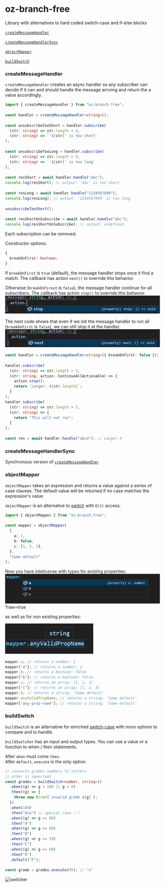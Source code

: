 # oz-branch-free

Library with alternatives to hard coded switch-case and if-else blocks

[`createMessageHandler`](#createmessagehandler)

[`createMessageHandlerSync`](#createmessagehandlerSync)

[`objectMapper`](#objectmapper)

[`buildSwitch`](#buildSwitch)

### createMessageHandler

`createMessageHandler` creates an async handler so any subscriber can decide if it can and should handle the message arriving and return the a value accordingly.

```typescript
import { createMessageHandler } from "oz-branch-free";

const handler = createMessageHandler<string>();

const unsubscribeTooShort = handler.subscribe(
  (str: string) => str.length < 4,
  (str: string) => `'${str}' is too short`
);

const unsubscribeTooLong = handler.subscribe(
  (str: string) => str.length > 9,
  (str: string) => `'${str}' is too long`
);

const resShort = await handler.handle("abc");
console.log(resShort); // output: 'abc' is too short

const resLong = await handler.handle("1234567890");
console.log(resLong); // output: '1234567890' is too long

unsubscribeTooShort();

const resShortUnSubscribe = await handler.handle("abc");
console.log(resShortUnSubscribe); // output: undefined
```

Each subscription can be removed.

Constructor options:

```typescript
{
  breakOnFirst: boolean;
}
```

If `breakOnFirst` is `true` (default), the message handler stops once it find a match. The callback has action `next()` to override this behavior.

Otherwise (`breakOnFirest` is `false`), the message handler continue for all subscribers. The callback has action `stop()` to override this behavior.
![action can overide behavior](https://github.com/ofir-zeitoun/oz-branch-free/blob/main/assets/images/message-handler-continue-all.jpeg?raw=true)

The next code shows that even if we init the message handler to run all (`breakOnFirst` is `false`), we can still stop it at the handler.
![action can overide behavior](https://github.com/ofir-zeitoun/oz-branch-free/blob/main/assets/images/message-handler-break-on-first.jpeg?raw=true)

```typescript
const handler = createMessageHandler<string>({ breakOnFirst: false });

handler.subscribe(
  (str: string) => str.length > 3,
  (str: string, action: ContinueAllActionable) => {
    action.stop();
    return `Longer: ${str.length}`;
  }
);
handler.subscribe(
  (str: string) => str.length > 3,
  (str: string) => {
    return "This will not run";
  }
);

const res = await handler.handle("abcd"); // Longer 4
```
### createMessageHandlerSync

Synchronous version of [`createMessageHandler`](#createmessagehandler)


### objectMapper

`objectMapper` takes an expression and returns a value against a series of case clauses.
The default value will be returned if no case matches the expression's value.

`objectMapper` is an alternative to [switch](https://developer.mozilla.org/en-US/docs/Web/JavaScript/Reference/Statements/switch) with `O(1)` access.

```typescript
import { objectMapper } from "oz-branch-free";

const mapper = objectMapper(
  {
    a: 1,
    b: false,
    c: [1, 2, 3],
  },
  "Some default"
);
```

Now you have intelicense with types for existing properties:
![object-mapper with types](https://github.com/ofir-zeitoun/oz-branch-free/blob/main/assets/images/object-mapper.jpeg)?raw=true

as well as for non existing properties:

![object-mapper with default type](https://github.com/ofir-zeitoun/oz-branch-free/blob/main/assets/images/object-mapper-default.jpeg?raw=true)

```typescript
mapper.a; // returns a number: 1
mapper["a"]; // returns a number: 1
mapper.b; // returns a boolean: false
mapper["b"]; // returns a boolean: false
mapper.c; // returns an array: [1, 2, 3]
mapper["c"]; // returns an array: [1, 2, 3]
mapper.d; // returns a string: 'Some default'
mapper.anyValidPropName; // returns a string: 'Some default'
mapper["any-prop-name"]; // returns a string: 'Some default'
```

### buildSwitch

`buildSwitch` is an alternative for enriched [switch-case](https://developer.mozilla.org/en-US/docs/Web/JavaScript/Reference/Statements/switch) with more options to compare and to handle.

`buildSwitcher` has an input and output types.
You can use a value or a function to when / then statements.

After `when` must come `then`.<BR>
After `default`, `execute` is the only option.

```typescript
// converts grades numbers to letters
// order is important
const grades = buildSwitch<number, string>()
  .when((g) => g > 100 || g < 0)
  .then((g) => {
    throw new Error(`invalid grade ${g}`);
  })
  .when(100)
  .then("Ace") // special case :-)
  .when((g) => g >= 90)
  .then("A")
  .when((g) => g >= 80)
  .then("B")
  .when((g) => g >= 70)
  .then("C")
  .when((g) => g >= 60)
  .then("D")
  .default("F");

const grade = grades.execute(95); // "A"
```

![switcher](https://github.com/ofir-zeitoun/oz-branch-free/blob/main/assets/images/switcher.gif?raw=true)
